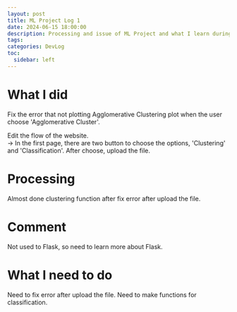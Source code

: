 ```yaml
---
layout: post
title: ML Project Log 1 
date: 2024-06-15 18:00:00
description: Processing and issue of ML Project and what I learn during this project
tags: 
categories: DevLog
toc:
  sidebar: left
---
```


# What I did
Fix the error that not plotting Agglomerative Clustering plot when the user choose 'Agglomerative Cluster'.  
  
Edit the flow of the website.  
-> In the first page, there are two button to choose the options, 'Clustering' and 'Classification'. After choose, upload the file.
  
# Processing
Almost done clustering function after fix error after upload the file.
  
# Comment
Not used to Flask, so need to learn more about Flask.
  
# What I need to do
Need to fix error after upload the file.
Need to make functions for classification.
